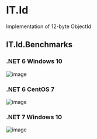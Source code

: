 # IT.Id
Implementation of 12-byte ObjectId

## IT.Id.Benchmarks 

### .NET 6 Windows 10
![image](https://user-images.githubusercontent.com/1288091/203131148-d4847cb0-a840-4c91-b45a-205240505f32.png)

### .NET 6 CentOS 7
![image](https://user-images.githubusercontent.com/1288091/203376590-81e31a3d-5a37-4945-a88b-31e1ac673513.png)

### .NET 7 Windows 10
![image](https://user-images.githubusercontent.com/1288091/203133023-4a87a40a-e593-4dff-a0b1-340a008a71e6.png)
